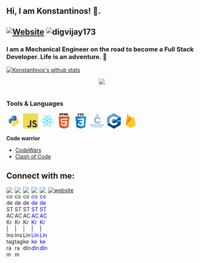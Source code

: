## Hi, I am Konstantinos! 👋.


[![Website](https://img.shields.io/badge/CTO-AithraSpirits-green?style=flat-square)](https://aithraspirits.com) <img src="https://komarev.com/ghpvc/?username=KonstantinosAng&label=Views&color=blue&style=plastic" alt="digvijay173" />
---

### I am a Mechanical Engineer on the road to become a Full Stack Developer. Life is an adventure. 🚀
[![Konstantinos's github stats](https://github-readme-stats.vercel.app/api?username=KonstantinosAng&count_private=true&include_all_commits=true&theme=radical)](https://github.com/KonstantinosAng?tab=repositories)

<div width="100%" style="display:flex!important;flex-direction:row;justify-content:center!important;align-items:center!important;">
  <img align="center" src="https://github-readme-stats.vercel.app/api/top-langs/?username=KonstantinosAng&theme=light&hide_langs_below=1" />
</div>

<br />

### Tools & Languages

<code><img height="40" src="https://raw.githubusercontent.com/github/explore/80688e429a7d4ef2fca1e82350fe8e3517d3494d/topics/python/python.png"></code>
<code><img height="40" src="https://raw.githubusercontent.com/github/explore/80688e429a7d4ef2fca1e82350fe8e3517d3494d/topics/javascript/javascript.png"></code>
<code><img height="40" src="https://raw.githubusercontent.com/github/explore/80688e429a7d4ef2fca1e82350fe8e3517d3494d/topics/react/react.png"></code>
<code><img height="40" src="https://raw.githubusercontent.com/github/explore/80688e429a7d4ef2fca1e82350fe8e3517d3494d/topics/html/html.png"></code>
<code><img height="40" src="https://raw.githubusercontent.com/github/explore/80688e429a7d4ef2fca1e82350fe8e3517d3494d/topics/css/css.png"></code>
<code><img height="40" src="https://raw.githubusercontent.com/github/explore/80688e429a7d4ef2fca1e82350fe8e3517d3494d/topics/c/c.png"></code>
<code><img height="40" src="https://raw.githubusercontent.com/github/explore/80688e429a7d4ef2fca1e82350fe8e3517d3494d/topics/cpp/cpp.png"></code>
<code><img height="40" src="https://raw.githubusercontent.com/github/explore/80688e429a7d4ef2fca1e82350fe8e3517d3494d/topics/firebase/firebase.png"></code>

**Code warrior** <br />
- [CodeWars](https://www.codewars.com/users/CyberBoy)
- [Clash of Code](https://www.codingame.com/profile/e8efc62db1e546459feda0ed44d99b2b6463824)

## Connect with me:

[<img align="left" alt="codeSTACKr | Instagram" width="22px" src="https://cdn.jsdelivr.net/npm/simple-icons@v3/icons/facebook.svg" />][facebook]
[<img align="left" alt="codeSTACKr | Instagram" width="22px" src="https://cdn.jsdelivr.net/npm/simple-icons@v3/icons/instagram.svg" />][instagram]
[<img align="left" alt="codeSTACKr | LinkedIn" width="22px" src="https://cdn.jsdelivr.net/npm/simple-icons@v3/icons/linkedin.svg" />][linkedin]
[<img align="left" style="color:blue" alt="codeSTACKr | LinkedIn" width="22px" src="https://cdn.jsdelivr.net/npm/simple-icons@3.13.0/icons/researchgate.svg" />][researchgate]
[<img align="left" style="color:blue" alt="codeSTACKr | LinkedIn" width="22px" src="https://cdn.jsdelivr.net/npm/simple-icons@3.13.0/icons/googlescholar.svg" />][scholar]
[![website](https://img.shields.io/badge/PortfolioWebsite-Konstantinos-2648ff?style=flat-square&logo=google-chrome)](http://piserver.ddns.net)

[instagram]: https://www.instagram.com/konstantinos_ag/
[linkedin]: https://www.linkedin.com/in/konstantinos-angelopoulos-75b632144/
[facebook]: https://www.facebook.com/kwstantinos.agelopoulos
[researchgate]: https://www.researchgate.net/profile/Konstantinos_Angelopoulos8
[scholar]: http://scholar.google.com/citations?user=C3MUcrcAAAAJ&hl=en

<br />